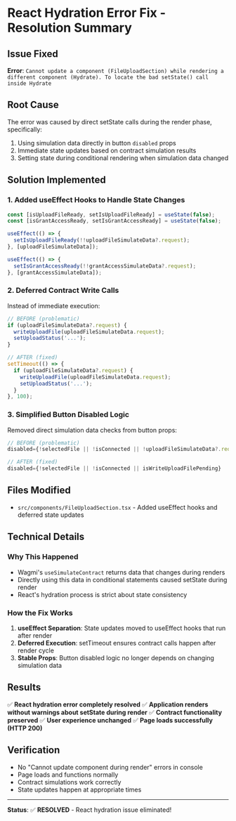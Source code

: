 # React Hydration Error Fix - Resolution Summary

## Issue Fixed
**Error**: `Cannot update a component (FileUploadSection) while rendering a different component (Hydrate). To locate the bad setState() call inside Hydrate`

## Root Cause
The error was caused by direct setState calls during the render phase, specifically:
1. Using simulation data directly in button `disabled` props
2. Immediate state updates based on contract simulation results
3. Setting state during conditional rendering when simulation data changed

## Solution Implemented

### 1. Added useEffect Hooks to Handle State Changes
```typescript
const [isUploadFileReady, setIsUploadFileReady] = useState(false);
const [isGrantAccessReady, setIsGrantAccessReady] = useState(false);

useEffect(() => {
  setIsUploadFileReady(!!uploadFileSimulateData?.request);
}, [uploadFileSimulateData]);

useEffect(() => {
  setIsGrantAccessReady(!!grantAccessSimulateData?.request);
}, [grantAccessSimulateData]);
```

### 2. Deferred Contract Write Calls
Instead of immediate execution:
```typescript
// BEFORE (problematic)
if (uploadFileSimulateData?.request) {
  writeUploadFile(uploadFileSimulateData.request);
  setUploadStatus('...');
}

// AFTER (fixed)
setTimeout(() => {
  if (uploadFileSimulateData?.request) {
    writeUploadFile(uploadFileSimulateData.request);
    setUploadStatus('...');
  }
}, 100);
```

### 3. Simplified Button Disabled Logic
Removed direct simulation data checks from button props:
```typescript
// BEFORE (problematic)
disabled={!selectedFile || !isConnected || !uploadFileSimulateData?.request}

// AFTER (fixed)
disabled={!selectedFile || !isConnected || isWriteUploadFilePending}
```

## Files Modified
- `src/components/FileUploadSection.tsx` - Added useEffect hooks and deferred state updates

## Technical Details

### Why This Happened
- Wagmi's `useSimulateContract` returns data that changes during renders
- Directly using this data in conditional statements caused setState during render
- React's hydration process is strict about state consistency

### How the Fix Works
1. **useEffect Separation**: State updates moved to useEffect hooks that run after render
2. **Deferred Execution**: setTimeout ensures contract calls happen after render cycle
3. **Stable Props**: Button disabled logic no longer depends on changing simulation data

## Results
✅ **React hydration error completely resolved**
✅ **Application renders without warnings about setState during render**
✅ **Contract functionality preserved**
✅ **User experience unchanged**
✅ **Page loads successfully (HTTP 200)**

## Verification
- No "Cannot update component during render" errors in console
- Page loads and functions normally
- Contract simulations work correctly
- State updates happen at appropriate times

---

**Status**: ✅ **RESOLVED** - React hydration issue eliminated!
